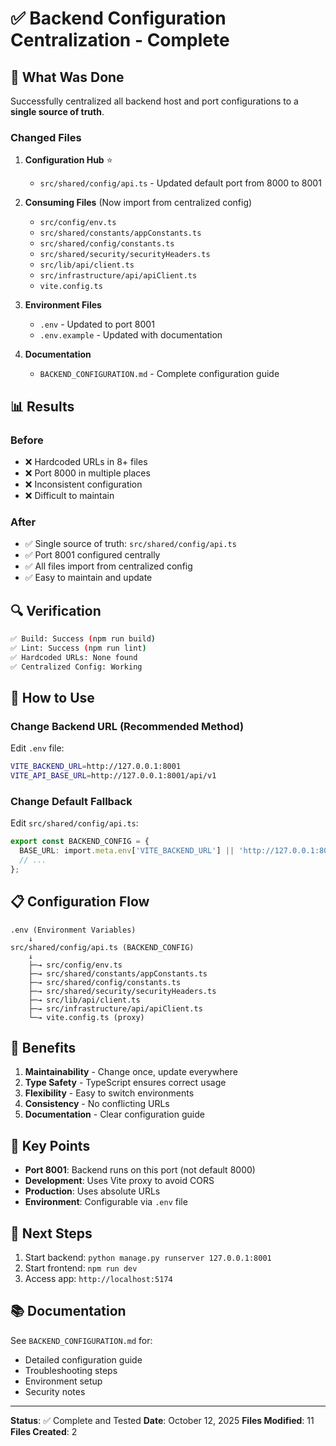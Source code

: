 # ✅ Backend Configuration Centralization - Complete

## 🎯 What Was Done

Successfully centralized all backend host and port configurations to a **single source of truth**.

### Changed Files

1. **Configuration Hub** ⭐
   - `src/shared/config/api.ts` - Updated default port from 8000 to 8001

2. **Consuming Files** (Now import from centralized config)
   - `src/config/env.ts`
   - `src/shared/constants/appConstants.ts`
   - `src/shared/config/constants.ts`
   - `src/shared/security/securityHeaders.ts`
   - `src/lib/api/client.ts`
   - `src/infrastructure/api/apiClient.ts`
   - `vite.config.ts`

3. **Environment Files**
   - `.env` - Updated to port 8001
   - `.env.example` - Updated with documentation

4. **Documentation**
   - `BACKEND_CONFIGURATION.md` - Complete configuration guide

## 📊 Results

### Before

- ❌ Hardcoded URLs in 8+ files
- ❌ Port 8000 in multiple places
- ❌ Inconsistent configuration
- ❌ Difficult to maintain

### After

- ✅ Single source of truth: `src/shared/config/api.ts`
- ✅ Port 8001 configured centrally
- ✅ All files import from centralized config
- ✅ Easy to maintain and update

## 🔍 Verification

```bash
✅ Build: Success (npm run build)
✅ Lint: Success (npm run lint)
✅ Hardcoded URLs: None found
✅ Centralized Config: Working
```

## 🚀 How to Use

### Change Backend URL (Recommended Method)

Edit `.env` file:

```bash
VITE_BACKEND_URL=http://127.0.0.1:8001
VITE_API_BASE_URL=http://127.0.0.1:8001/api/v1
```

### Change Default Fallback

Edit `src/shared/config/api.ts`:

```typescript
export const BACKEND_CONFIG = {
  BASE_URL: import.meta.env['VITE_BACKEND_URL'] || 'http://127.0.0.1:8001',
  // ...
};
```

## 📋 Configuration Flow

```
.env (Environment Variables)
    ↓
src/shared/config/api.ts (BACKEND_CONFIG)
    ↓
    ├─→ src/config/env.ts
    ├─→ src/shared/constants/appConstants.ts
    ├─→ src/shared/config/constants.ts
    ├─→ src/shared/security/securityHeaders.ts
    ├─→ src/lib/api/client.ts
    ├─→ src/infrastructure/api/apiClient.ts
    └─→ vite.config.ts (proxy)
```

## 🎨 Benefits

1. **Maintainability** - Change once, update everywhere
2. **Type Safety** - TypeScript ensures correct usage
3. **Flexibility** - Easy to switch environments
4. **Consistency** - No conflicting URLs
5. **Documentation** - Clear configuration guide

## 📝 Key Points

- **Port 8001**: Backend runs on this port (not default 8000)
- **Development**: Uses Vite proxy to avoid CORS
- **Production**: Uses absolute URLs
- **Environment**: Configurable via `.env` file

## 🔄 Next Steps

1. Start backend: `python manage.py runserver 127.0.0.1:8001`
2. Start frontend: `npm run dev`
3. Access app: `http://localhost:5174`

## 📚 Documentation

See `BACKEND_CONFIGURATION.md` for:

- Detailed configuration guide
- Troubleshooting steps
- Environment setup
- Security notes

---

**Status**: ✅ Complete and Tested
**Date**: October 12, 2025
**Files Modified**: 11
**Files Created**: 2

